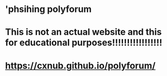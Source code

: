 # 'phsihing polyforum

# This is not an actual website and this for educational purposes!!!!!!!!!!!!!!!!!

# https://cxnub.github.io/polyforum/
